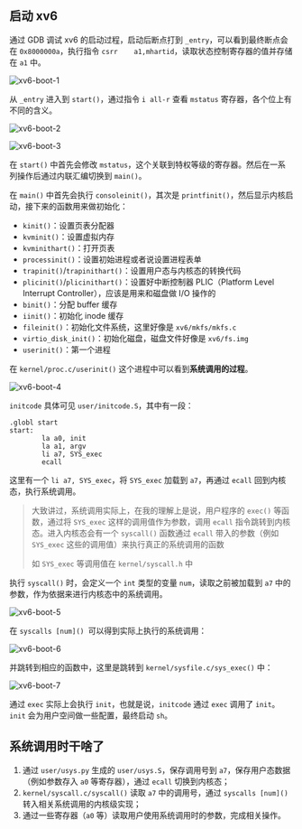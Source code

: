 ## 启动 xv6

通过 GDB 调试 xv6 的启动过程，启动后断点打到 `_entry`，可以看到最终断点会在 `0x8000000a`，执行指令 `csrr    a1,mhartid`，读取状态控制寄存器的值并存储在 `a1` 中。

![xv6-boot-1](attachments/xv6-boot-1.png)

从 `_entry` 进入到 `start()`，通过指令 `i all-r` 查看 `mstatus` 寄存器，各个位上有不同的含义。

![xv6-boot-2](attachments/xv6-boot-2.png)

![xv6-boot-3](attachments/xv6-boot-3.png)

在 `start()` 中首先会修改 `mstatus`，这个关联到特权等级的寄存器。然后在一系列操作后通过内联汇编切换到 `main()`。

在 `main()` 中首先会执行 `consoleinit()`，其次是 `printfinit()`，然后显示内核启动，接下来的函数用来做初始化：

- `kinit()`：设置页表分配器
- `kvminit()`：设置虚拟内存
- `kvminithart()`：打开页表
- `processinit()`：设置初始进程或者说设置进程表单
- `trapinit()`/`trapinithart()`：设置用户态与内核态的转换代码
- `plicinit()`/`plicinithart()`：设置好中断控制器 PLIC（Platform Level Interrupt Controller），应该是用来和磁盘做 I/O 操作的
- `binit()`：分配 buffer 缓存
- `iinit()`：初始化 inode 缓存
- `fileinit()`：初始化文件系统，这里好像是 `xv6/mkfs/mkfs.c`
- `virtio_disk_init()`：初始化磁盘，磁盘文件好像是 `xv6/fs.img`
- `userinit()`：第一个进程

在 `kernel/proc.c/userinit()` 这个进程中可以看到**系统调用的过程**。

![xv6-boot-4](attachments/xv6-boot-4.png)

`initcode` 具体可见 `user/initcode.S`，其中有一段：

```assembly
.globl start
start:
        la a0, init
        la a1, argv
        li a7, SYS_exec
        ecall
```

这里有一个 `li a7, SYS_exec`，将 `SYS_exec` 加载到 `a7`，再通过 `ecall` 回到内核态，执行系统调用。

> 大致讲过，系统调用实际上，在我的理解上是说，用户程序的 `exec()` 等函数，通过将 `SYS_exec` 这样的调用值作为参数，调用 `ecall` 指令跳转到内核态。进入内核态会有一个 `syscall()` 函数通过 `ecall` 带入的参数（例如 `SYS_exec` 这些的调用值）来执行真正的系统调用的函数
>
> 如 `SYS_exec` 等调用值在 `kernel/syscall.h` 中

执行 `syscall()` 时，会定义一个 `int` 类型的变量 `num`，读取之前被加载到 `a7` 中的参数，作为依据来进行内核态中的系统调用。

![xv6-boot-5](attachments/xv6-boot-5.png)

在 `syscalls [num]() `可以得到实际上执行的系统调用：

![xv6-boot-6](attachments/xv6-boot-6.png)

并跳转到相应的函数中，这里是跳转到 `kernel/sysfile.c/sys_exec()` 中：

![xv6-boot-7](attachments/xv6-boot-7.png)

通过 `exec` 实际上会执行 `init`，也就是说，`initcode` 通过 `exec` 调用了 `init`。`init` 会为用户空间做一些配置，最终启动 `sh`。

## 系统调用时干啥了

1. 通过 `user/usys.py` 生成的 `user/usys.S`，保存调用号到 `a7`，保存用户态数据（例如参数存入 `a0` 等寄存器），通过 `ecall` 切换到内核态；
2. `kernel/syscall.c/syscall()` 读取 `a7` 中的调用号，通过 `syscalls [num]() `转入相关系统调用的内核级实现；
3. 通过一些寄存器（`a0` 等）读取用户使用系统调用时的参数，完成相关操作。
